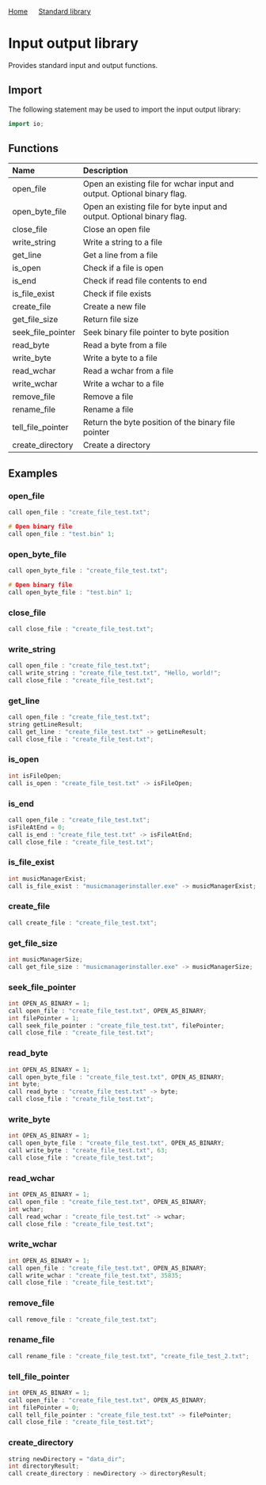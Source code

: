 [Home](https://github.com/puckowski/concert7/blob/master/) <span>&emsp;</span> [Standard library](https://github.com/puckowski/concert7/blob/master/standard_library/standard_library.md)

# Input output library

Provides standard input and output functions.

## Import

The following statement may be used to import the input output library:

```cpp
import io;
```

## Functions

| Name                   | Description                                                             |
|:-----------------------|:------------------------------------------------------------------------|
| open_file              | Open an existing file for wchar input and output. Optional binary flag. |
| open_byte_file         | Open an existing file for byte input and output. Optional binary flag.  |
| close_file             | Close an open file                                                      |
| write_string           | Write a string to a file                                                |
| get_line               | Get a line from a file                                                  |
| is_open                | Check if a file is open                                                 |
| is_end                 | Check if read file contents to end                                      |
| is_file_exist          | Check if file exists                                                    |
| create_file            | Create a new file                                                       |
| get_file_size          | Return file size                                                        |
| seek_file_pointer      | Seek binary file pointer to byte position                               |
| read_byte              | Read a byte from a file                                                 |
| write_byte             | Write a byte to a file                                                  |
| read_wchar             | Read a wchar from a file                                                |
| write_wchar            | Write a wchar to a file                                                 |
| remove_file            | Remove a file                                                           |
| rename_file            | Rename a file                                                           |
| tell_file_pointer      | Return the byte position of the binary file pointer                     |
| create_directory       | Create a directory                                                      |

## Examples

### open_file

```cpp
call open_file : "create_file_test.txt";

# Open binary file
call open_file : "test.bin" 1;
```

### open_byte_file

```cpp
call open_byte_file : "create_file_test.txt";

# Open binary file
call open_byte_file : "test.bin" 1;
```

### close_file

```cpp
call close_file : "create_file_test.txt";
```

### write_string

```cpp
call open_file : "create_file_test.txt";
call write_string : "create_file_test.txt", "Hello, world!";
call close_file : "create_file_test.txt";
```

### get_line

```cpp
call open_file : "create_file_test.txt";
string getLineResult;
call get_line : "create_file_test.txt" -> getLineResult;
call close_file : "create_file_test.txt";
```

### is_open

```cpp
int isFileOpen;
call is_open : "create_file_test.txt" -> isFileOpen;
```

### is_end

```cpp
call open_file : "create_file_test.txt";
isFileAtEnd = 0;
call is_end : "create_file_test.txt" -> isFileAtEnd;
call close_file : "create_file_test.txt";
```

### is_file_exist

```cpp
int musicManagerExist;
call is_file_exist : "musicmanagerinstaller.exe" -> musicManagerExist;
```

### create_file

```cpp
call create_file : "create_file_test.txt";
```

### get_file_size

```cpp
int musicManagerSize;
call get_file_size : "musicmanagerinstaller.exe" -> musicManagerSize;
```

### seek_file_pointer

```cpp
int OPEN_AS_BINARY = 1;
call open_file : "create_file_test.txt", OPEN_AS_BINARY;
int filePointer = 1;
call seek_file_pointer : "create_file_test.txt", filePointer;
call close_file : "create_file_test.txt";
```

### read_byte

```cpp
int OPEN_AS_BINARY = 1;
call open_byte_file : "create_file_test.txt", OPEN_AS_BINARY;
int byte;
call read_byte : "create_file_test.txt" -> byte;
call close_file : "create_file_test.txt";
```

### write_byte

```cpp
int OPEN_AS_BINARY = 1;
call open_byte_file : "create_file_test.txt", OPEN_AS_BINARY;
call write_byte : "create_file_test.txt", 63;
call close_file : "create_file_test.txt";
```

### read_wchar

```cpp
int OPEN_AS_BINARY = 1;
call open_file : "create_file_test.txt", OPEN_AS_BINARY;
int wchar;
call read_wchar : "create_file_test.txt" -> wchar;
call close_file : "create_file_test.txt";
```

### write_wchar

```cpp
int OPEN_AS_BINARY = 1;
call open_file : "create_file_test.txt", OPEN_AS_BINARY;
call write_wchar : "create_file_test.txt", 35835;
call close_file : "create_file_test.txt";
```

### remove_file

```cpp
call remove_file : "create_file_test.txt";
```

### rename_file

```cpp
call rename_file : "create_file_test.txt", "create_file_test_2.txt";
```

### tell_file_pointer

```cpp
int OPEN_AS_BINARY = 1;
call open_file : "create_file_test.txt", OPEN_AS_BINARY;
int filePointer = 0;
call tell_file_pointer : "create_file_test.txt" -> filePointer;
call close_file : "create_file_test.txt";
```

### create_directory

```cpp
string newDirectory = "data_dir";
int directoryResult;
call create_directory : newDirectory -> directoryResult;
```